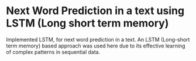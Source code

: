 # Next Word Prediction in a text using LSTM (Long short term memory) 

Implemented LSTM, for next word prediction in a text. 
An LSTM (Long-short term memory) based approach was used here due to its effective learning of complex patterns in sequential data.
